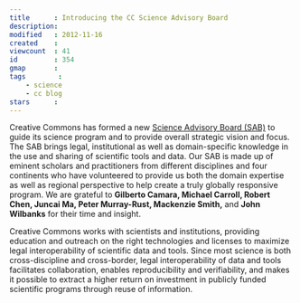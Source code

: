 ```yaml
---
title      : Introducing the CC Science Advisory Board
description: 
modified   : 2012-11-16
created    : 
viewcount  : 41
id         : 354
gmap       : 
tags        :
    - science
    - cc blog
stars      : 
---
```


Creative Commons has formed a new [Science Advisory Board (SAB)](http://creativecommons.org/science/board) to guide its science program and to provide overall strategic vision and focus. The SAB brings legal, institutional as well as domain-specific knowledge in the use and sharing of scientific tools and data. Our SAB is made up of eminent scholars and practitioners from different disciplines and four continents who have volunteered to provide us both the domain expertise as well as regional perspective to help create a truly globally responsive program. We are grateful to **Gilberto Camara, Michael Carroll, Robert Chen, Juncai Ma, Peter Murray-Rust, Mackenzie Smith,** and **John Wilbanks** for their time and insight.

Creative Commons works with scientists and institutions, providing education and outreach on the right technologies and licenses to maximize legal interoperability of scientific data and tools. Since most science is both cross-discipline and cross-border, legal interoperability of data and tools facilitates collaboration, enables reproducibility and verifiability, and makes it possible to extract a higher return on investment in publicly funded scientific programs through reuse of information.
